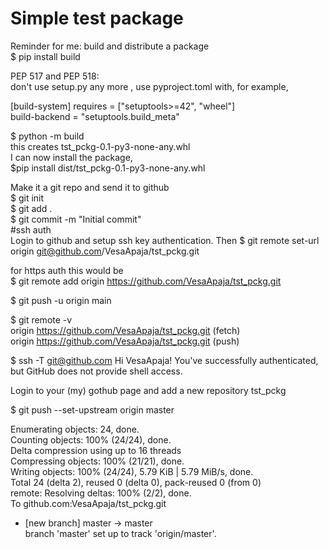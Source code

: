 # Simple test package

Reminder for me: build and distribute a package  
$ pip install build  

PEP 517 and PEP 518:  
don't use setup.py any more , use pyproject.toml with, for example,

 [build-system]
 requires = ["setuptools>=42", "wheel"]   
 build-backend = "setuptools.build_meta"  		

 $ python -m build  
 this creates tst_pckg-0.1-py3-none-any.whl  
 I can now install the package,  
 $pip install dist/tst_pckg-0.1-py3-none-any.whl  

Make it a git repo and send it to github  
$ git init  
$ git add .  
$ git commit -m "Initial commit"  
#ssh auth  
Login to github and setup ssh key authentication.
Then 
$ git remote set-url origin git@github.com/VesaApaja/tst_pckg.git

for https auth this would be  
$ git remote add origin https://github.com/VesaApaja/tst_pckg.git

$ git push -u origin main


$ git remote -v  
origin	https://github.com/VesaApaja/tst_pckg.git (fetch)  
origin	https://github.com/VesaApaja/tst_pckg.git (push)

$ ssh -T git@github.com
Hi VesaApaja! You've successfully authenticated, but GitHub does not provide shell access.

Login to your (my) gothub page and add a new repository tst_pckg

$ git push --set-upstream origin master

Enumerating objects: 24, done.  
Counting objects: 100% (24/24), done.  
Delta compression using up to 16 threads  
Compressing objects: 100% (21/21), done.  
Writing objects: 100% (24/24), 5.79 KiB | 5.79 MiB/s, done.  
Total 24 (delta 2), reused 0 (delta 0), pack-reused 0 (from 0)  
remote: Resolving deltas: 100% (2/2), done.  
To github.com:VesaApaja/tst_pckg.git  
 * [new branch]      master -> master  
branch 'master' set up to track 'origin/master'.  
